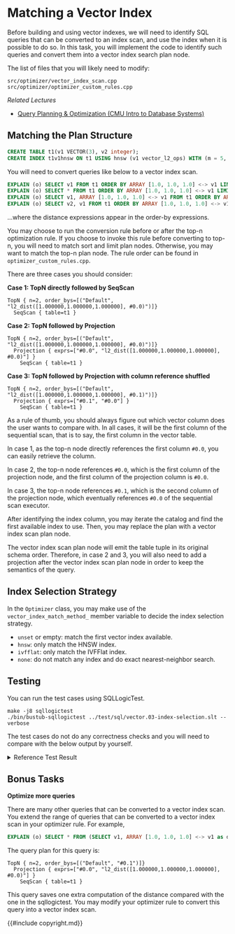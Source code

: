 # Matching a Vector Index

Before building and using vector indexes, we will need to identify SQL queries that can be converted to an index scan, and use the index when it is possible to do so. In this task, you will implement the code to identify such queries and convert them into a vector index search plan node.

The list of files that you will likely need to modify:

```
src/optimizer/vector_index_scan.cpp
src/optimizer/optimizer_custom_rules.cpp
```

*Related Lectures*

* [Query Planning & Optimization (CMU Intro to Database Systems)](https://www.youtube.com/watch?v=ePGPVJCyCAk&list=PLSE8ODhjZXjbj8BMuIrRcacnQh20hmY9g&index=15)

## Matching the Plan Structure

```sql
CREATE TABLE t1(v1 VECTOR(3), v2 integer);
CREATE INDEX t1v1hnsw ON t1 USING hnsw (v1 vector_l2_ops) WITH (m = 5, ef_construction = 64, ef_search = 10);
```

You will need to convert queries like below to a vector index scan.

```sql
EXPLAIN (o) SELECT v1 FROM t1 ORDER BY ARRAY [1.0, 1.0, 1.0] <-> v1 LIMIT 2;
EXPLAIN (o) SELECT * FROM t1 ORDER BY ARRAY [1.0, 1.0, 1.0] <-> v1 LIMIT 2;
EXPLAIN (o) SELECT v1, ARRAY [1.0, 1.0, 1.0] <-> v1 FROM t1 ORDER BY ARRAY [1.0, 1.0, 1.0] <-> v1 LIMIT 2;
EXPLAIN (o) SELECT v2, v1 FROM t1 ORDER BY ARRAY [1.0, 1.0, 1.0] <-> v1 LIMIT 2;
```

...where the distance expressions appear in the order-by expressions.

You may choose to run the conversion rule before or after the top-n optimization rule. If you choose to invoke this rule before converting to top-n, you will need to match sort and limit plan nodes. Otherwise, you may want to match the top-n plan node. The rule order can be found in `optimizer_custom_rules.cpp`.

There are three cases you should consider:

**Case 1: TopN directly followed by SeqScan**

```
TopN { n=2, order_bys=[("Default", "l2_dist([1.000000,1.000000,1.000000], #0.0)")]}
  SeqScan { table=t1 }
```

**Case 2: TopN followed by Projection**

```
TopN { n=2, order_bys=[("Default", "l2_dist([1.000000,1.000000,1.000000], #0.0)")]}
  Projection { exprs=["#0.0", "l2_dist([1.000000,1.000000,1.000000], #0.0)"] }
    SeqScan { table=t1 }
```

**Case 3: TopN followed by Projection with column reference shuffled**

```
TopN { n=2, order_bys=[("Default", "l2_dist([1.000000,1.000000,1.000000], #0.1)")]}
  Projection { exprs=["#0.1", "#0.0"] }
    SeqScan { table=t1 }
```

As a rule of thumb, you should always figure out which vector column does the user wants to compare with. In all cases, it will be the first column of the sequential scan, that is to say, the first column in the vector table.

In case 1, as the top-n node directly references the first column `#0.0`, you can easily retrieve the column.

In case 2, the top-n node references `#0.0`, which is the first column of the projection node, and the first column of the projection column is `#0.0`.

In case 3, the top-n node references `#0.1`, which is the second column of the projection node, which eventually references `#0.0` of the sequential scan executor.

After identifying the index column, you may iterate the catalog and find the first available index to use. Then, you may replace the plan with a vector index scan plan node.

The vector index scan plan node will emit the table tuple in its original schema order. Therefore, in case 2 and 3, you will also need to add a projection after the vector index scan plan node in order to keep the semantics of the query. 

## Index Selection Strategy

In the `Optimizer` class, you may make use of the `vector_index_match_method_` member variable to decide the index selection strategy.

* `unset` or empty: match the first vector index available.
* `hnsw`: only match the HNSW index.
* `ivfflat`: only match the IVFFlat index.
* `none`: do not match any index and do exact nearest-neighbor search.

## Testing

You can run the test cases using SQLLogicTest.

```
make -j8 sqllogictest
./bin/bustub-sqllogictest ../test/sql/vector.03-index-selection.slt --verbose
```

The test cases do not do any correctness checks and you will need to compare with the below output by yourself.

<details>

<summary>Reference Test Result</summary>

```
{{#include vector.03-index-selection.slt.ref}}
```

</details>

## Bonus Tasks

**Optimize more queries**

There are many other queries that can be converted to a vector index scan. You extend the range of queries that can be converted to a vector index scan in your optimizer rule. For example,


```sql
EXPLAIN (o) SELECT * FROM (SELECT v1, ARRAY [1.0, 1.0, 1.0] <-> v1 as distance FROM t1) ORDER BY distance LIMIT 2;
```

The query plan for this query is:

```
TopN { n=2, order_bys=[("Default", "#0.1")]}
  Projection { exprs=["#0.0", "l2_dist([1.000000,1.000000,1.000000], #0.0)"] }
    SeqScan { table=t1 }
```

This query saves one extra computation of the distance compared with the one in the sqllogictest. You may modify your optimizer rule to convert this query into a vector index scan.

{{#include copyright.md}}
